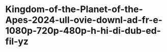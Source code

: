 # Kingdom-of-the-Planet-of-the-Apes-2024-ull-ovie-downl-ad-fr-e-1080p-720p-480p-h-hi-di-dub-ed-fil-yz